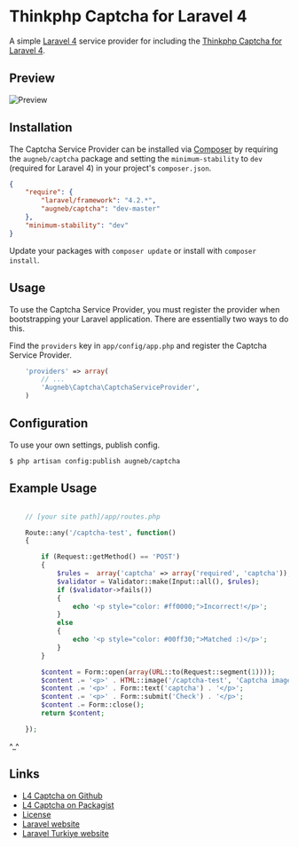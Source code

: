 # Thinkphp Captcha for Laravel 4

A simple [Laravel 4](http://four.laravel.com/) service provider for including the [Thinkphp Captcha for Laravel 4](https://github.com/augneb/captcha).

## Preview
![Preview](http://demo.tudou.li/captcha/demo.jpg)

## Installation

The Captcha Service Provider can be installed via [Composer](http://getcomposer.org) by requiring the
`augneb/captcha` package and setting the `minimum-stability` to `dev` (required for Laravel 4) in your
project's `composer.json`.

```json
{
    "require": {
        "laravel/framework": "4.2.*",
        "augneb/captcha": "dev-master"
    },
    "minimum-stability": "dev"
}
```

Update your packages with ```composer update``` or install with ```composer install```.

## Usage

To use the Captcha Service Provider, you must register the provider when bootstrapping your Laravel application. There are
essentially two ways to do this.

Find the `providers` key in `app/config/app.php` and register the Captcha Service Provider.

```php
    'providers' => array(
        // ...
        'Augneb\Captcha\CaptchaServiceProvider',
    )
```

## Configuration

To use your own settings, publish config.

```$ php artisan config:publish augneb/captcha```

## Example Usage

```php

    // [your site path]/app/routes.php

    Route::any('/captcha-test', function()
    {

        if (Request::getMethod() == 'POST')
        {
            $rules =  array('captcha' => array('required', 'captcha'));
            $validator = Validator::make(Input::all(), $rules);
            if ($validator->fails())
            {
                echo '<p style="color: #ff0000;">Incorrect!</p>';
            }
            else
            {
                echo '<p style="color: #00ff30;">Matched :)</p>';
            }
        }

        $content = Form::open(array(URL::to(Request::segment(1))));
        $content .= '<p>' . HTML::image('/captcha-test', 'Captcha image') . '</p>';
        $content .= '<p>' . Form::text('captcha') . '</p>';
        $content .= '<p>' . Form::submit('Check') . '</p>';
        $content .= Form::close();
        return $content;

    });
```

^_^

## Links

* [L4 Captcha on Github](https://github.com/augneb/captcha)
* [L4 Captcha on Packagist](https://packagist.org/packages/augneb/captcha)
* [License](http://www.opensource.org/licenses/mit-license.php)
* [Laravel website](http://laravel.com)
* [Laravel Turkiye website](http://www.laravel.gen.tr)
